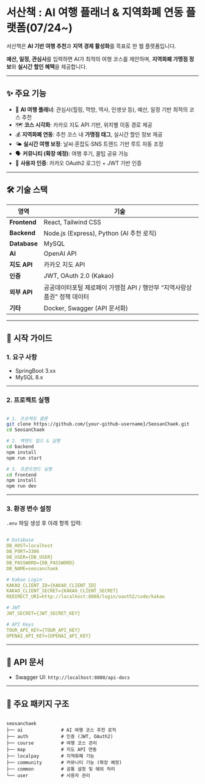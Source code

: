 # **서산책 : AI 여행 플래너 & 지역화폐 연동 플랫폼(07/24~)**

서산책은 **AI 기반 여행 추천**과 **지역 경제 활성화**를 목표로 한 웹 플랫폼입니다.

**예산, 일정, 관심사**를 입력하면 AI가 최적의 여행 코스를 제안하며, **지역화폐 가맹점 정보**와 **실시간 할인 혜택**을 제공합니다.

---

## ✨ **주요 기능**

- 🤖 **AI 여행 플래너**: 관심사(힐링, 먹방, 역사, 인생샷 등), 예산, 일정 기반 최적의 코스 추천
- 🗺️ **코스 시각화**: 카카오 지도 API 기반, 위치별 이동 경로 제공
- 💰 **지역화폐 연동**: 추천 코스 내 **가맹점 태그**, 실시간 할인 정보 제공
- 🌤️ **실시간 여행 보정**: 날씨·혼잡도·SNS 트렌드 기반 루트 자동 조정
- 🗣️ **커뮤니티 (확장 예정)**: 여행 후기, 꿀팁 공유 가능
- 👤 **사용자 인증**: 카카오 OAuth2 로그인 + JWT 기반 인증

---

## 🛠️ **기술 스택**

| 영역 | 기술 |
| --- | --- |
| **Frontend** | React, Tailwind CSS |
| **Backend** | Node.js (Express), Python (AI 추천 로직) |
| **Database** | MySQL |
| **AI** | OpenAI API |
| **지도 API** | 카카오 지도 API |
| **인증** | JWT, OAuth 2.0 (Kakao) |
| **외부 API** | 공공데이터포털 제로페이 가맹점 API / 행안부 “지역사랑상품권” 정책 데이터 |
| **기타** | Docker, Swagger (API 문서화) |

---

## 🚀 **시작 가이드**

### 1. **요구 사항**

- SpringBoot 3.xx
- MySQL 8.x

---

### 2. **프로젝트 실행**

```bash

# 1. 프로젝트 클론
git clone https://github.com/{your-github-username}/SeosanChaek.git
cd SeosanChaek

# 2. 백엔드 빌드 & 실행
cd backend
npm install
npm run start

# 3. 프론트엔드 실행
cd frontend
npm install
npm run dev

```

---

### 3. **환경 변수 설정**

`.env` 파일 생성 후 아래 항목 입력:

```yaml

# Database
DB_HOST=localhost
DB_PORT=3306
DB_USER={DB_USER}
DB_PASSWORD={DB_PASSWORD}
DB_NAME=seosanchaek

# Kakao Login
KAKAO_CLIENT_ID={KAKAO_CLIENT_ID}
KAKAO_CLIENT_SECRET={KAKAO_CLIENT_SECRET}
REDIRECT_URI=http://localhost:8080/login/oauth2/code/kakao

# JWT
JWT_SECRET={JWT_SECRET_KEY}

# API Keys
TOUR_API_KEY={TOUR_API_KEY}
OPENAI_API_KEY={OPENAI_API_KEY}

```

---

## 📄 **API 문서**

- Swagger UI: `http://localhost:8080/api-docs`

---

## 📁 **주요 패키지 구조**

```

seosanchaek
├── ai              # AI 여행 코스 추천 로직
├── auth            # 인증 (JWT, OAuth2)
├── course          # 여행 코스 관리
├── map             # 지도 API 연동
├── localpay        # 지역화폐 기능
├── community       # 커뮤니티 기능 (확장 예정)
├── common          # 공통 설정 및 예외 처리
└── user            # 사용자 관리

```
